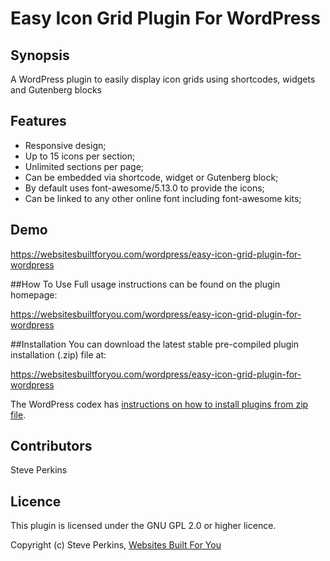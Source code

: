 # Easy Icon Grid Plugin For WordPress

## Synopsis
A WordPress plugin to easily display icon grids using shortcodes, widgets and Gutenberg blocks

## Features
* Responsive design;
* Up to 15 icons per section;
* Unlimited sections per page;
* Can be embedded via shortcode, widget or Gutenberg block;
* By default uses font-awesome/5.13.0 to provide the icons;
* Can be linked to any other online font including font-awesome kits;

## Demo
https://websitesbuiltforyou.com/wordpress/easy-icon-grid-plugin-for-wordpress

##How To Use
Full usage instructions can be found on the plugin homepage:

https://websitesbuiltforyou.com/wordpress/easy-icon-grid-plugin-for-wordpress

##Installation
You can download the latest stable pre-compiled plugin installation (.zip) file at:

https://websitesbuiltforyou.com/wordpress/easy-icon-grid-plugin-for-wordpress

The WordPress codex has [instructions on how to install plugins from zip file](https://wordpress.org/support/article/managing-plugins/#manual-plugin-installation).

## Contributors
Steve Perkins

## Licence
This plugin is licensed under the GNU GPL 2.0 or higher licence.

Copyright (c) Steve Perkins, [Websites Built For You](https://websitesbuiltforyou.com)
